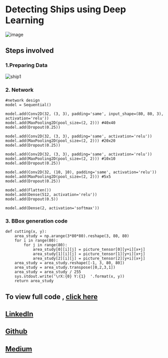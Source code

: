 # Detecting Ships using Deep Learning
![image](https://cdn-images-1.medium.com/max/1000/1*DcO07U2GAS_AkWQXCzXdQA.png)

## Steps involved
### 1.Preparing Data
![ship1](https://carbon.now.sh/?bg=rgba(171%252C%2520184%252C%2520195%252C%25201)&t=monokai&wt=none&l=python&ds=true&dsyoff=20px&dsblur=68px&wc=true&wa=true&pv=56px&ph=56px&ln=false&fm=Hack&fs=14px&lh=133%2525&si=false&es=2x&wm=false&code=%252523output%252520encoding%25250Ay%252520%25253D%252520np_utils.to_categorical(output_data%25252C%2525202)%25250A%252523shuffle%252520all%252520indexes%25250Aindexes%252520%25253D%252520np.arange(4000)%25250Anp.random.shuffle(indexes)%25250AX_train%252520%25253D%252520X%25255Bindexes%25255D.transpose(%25255B0%25252C2%25252C3%25252C1%25255D)%25250Ay_train%252520%25253D%252520y%25255Bindexes%25255D%25250A%252523normalization%25250AX_train%252520%25253D%252520X_train%252520%25252F%252520255%25250A)

### 2. Network

```
#network design
model = Sequential()

model.add(Conv2D(32, (3, 3), padding='same', input_shape=(80, 80, 3), activation='relu'))
model.add(MaxPooling2D(pool_size=(2, 2))) #40x40
model.add(Dropout(0.25))

model.add(Conv2D(32, (3, 3), padding='same', activation='relu'))
model.add(MaxPooling2D(pool_size=(2, 2))) #20x20
model.add(Dropout(0.25))

model.add(Conv2D(32, (3, 3), padding='same', activation='relu'))
model.add(MaxPooling2D(pool_size=(2, 2))) #10x10
model.add(Dropout(0.25))

model.add(Conv2D(32, (10, 10), padding='same', activation='relu'))
model.add(MaxPooling2D(pool_size=(2, 2))) #5x5
model.add(Dropout(0.25))

model.add(Flatten())
model.add(Dense(512, activation='relu'))
model.add(Dropout(0.5))

model.add(Dense(2, activation='softmax'))
```

### 3. BBox generation code
```
def cutting(x, y):
    area_study = np.arange(3*80*80).reshape(3, 80, 80)
    for i in range(80):
        for j in range(80):
            area_study[0][i][j] = picture_tensor[0][y+i][x+j]
            area_study[1][i][j] = picture_tensor[1][y+i][x+j]
            area_study[2][i][j] = picture_tensor[2][y+i][x+j]
    area_study = area_study.reshape([-1, 3, 80, 80])
    area_study = area_study.transpose([0,2,3,1])
    area_study = area_study / 255
    sys.stdout.write('\rX:{0} Y:{1}  '.format(x, y))
    return area_study
```

## To view full code , [click here](https://nbviewer.jupyter.org/github/ucalyptus/Detecting-Ships/blob/master/detecting-ships.ipynb)

## [LinkedIn](https://linkedin.com/in/sayantan-das-95b50a125/)
## [Github](https://github.com/ucalyptus)
## [Medium](https://medium.com/@sayantandas30011998)
